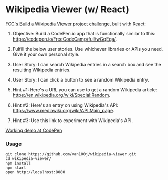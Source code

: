 Wikipedia Viewer (w/ React)
=====================

[FCC's Build a Wikipedia Viewer project challenge](https://www.freecodecamp.com/challenges/build-a-wikipedia-viewer), built with React:


1. Objective: Build a CodePen.io app that is functionally similar to this: https://codepen.io/FreeCodeCamp/full/wGqEga/.

2. Fulfill the below user stories. Use whichever libraries or APIs you need. Give it your own personal style.

3. User Story: I can search Wikipedia entries in a search box and see the resulting Wikipedia entries.

4. User Story: I can click a button to see a random Wikipedia entry.

5. Hint #1: Here's a URL you can use to get a random Wikipedia article: https://en.wikipedia.org/wiki/Special:Random.

6. Hint #2: Here's an entry on using Wikipedia's API: https://www.mediawiki.org/wiki/API:Main_page.

7. Hint #3: Use this link to experiment with Wikipedia's API.


[Working demo at CodePen](http://codepen.io/van100j/full/dOEQrB/)

### Usage

```
git clone https://github.com/van100j/wikipedia-viewer.git
cd wikipedia-viewer/
npm install
npm start
open http://localhost:8080
```